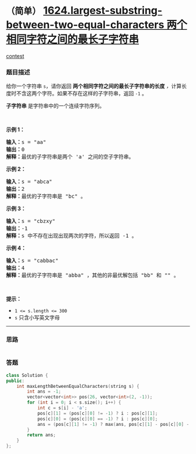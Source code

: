 # `（简单）` [1624.largest-substring-between-two-equal-characters 两个相同字符之间的最长子字符串](https://leetcode-cn.com/problems/largest-substring-between-two-equal-characters/)

[contest](https://leetcode-cn.com/contest/weekly-contest-211/problems/largest-substring-between-two-equal-characters/)

### 题目描述
<p>给你一个字符串 <code>s</code>，请你返回 <strong>两个相同字符之间的最长子字符串的长度</strong> <em>，</em>计算长度时不含这两个字符。如果不存在这样的子字符串，返回 <code>-1</code> 。</p>

<p><strong>子字符串</strong> 是字符串中的一个连续字符序列。</p>

<p>&nbsp;</p>

<p><strong>示例 1：</strong></p>

<pre><strong>输入：</strong>s = "aa"
<strong>输出：</strong>0
<strong>解释：</strong>最优的子字符串是两个 'a' 之间的空子字符串。</pre>

<p><strong>示例 2：</strong></p>

<pre><strong>输入：</strong>s = "abca"
<strong>输出：</strong>2
<strong>解释：</strong>最优的子字符串是 "bc" 。
</pre>

<p><strong>示例 3：</strong></p>

<pre><strong>输入：</strong>s = "cbzxy"
<strong>输出：</strong>-1
<strong>解释：</strong>s 中不存在出现出现两次的字符，所以返回 -1 。
</pre>

<p><strong>示例 4：</strong></p>

<pre><strong>输入：</strong>s = "cabbac"
<strong>输出：</strong>4
<strong>解释：</strong>最优的子字符串是 "abba" ，其他的非最优解包括 "bb" 和 "" 。
</pre>

<p>&nbsp;</p>

<p><strong>提示：</strong></p>

<ul>
	<li><code>1 &lt;= s.length &lt;= 300</code></li>
	<li><code>s</code> 只含小写英文字母</li>
</ul>


---
### 思路
```
```



### 答题
``` C++
class Solution {
public:
    int maxLengthBetweenEqualCharacters(string s) {
        int ans = -1;
        vector<vector<int>> pos(26, vector<int>(2, -1));
        for (int i = 0; i < s.size(); i++) {
            int c = s[i] - 'a';
            pos[c][1] = (pos[c][0] != -1) ? i : pos[c][1];
            pos[c][0] = (pos[c][0] == -1) ? i : pos[c][0];
            ans = (pos[c][1] != -1) ? max(ans, pos[c][1] - pos[c][0] - 1) : ans;
        }
        return ans;
    }
};
```




